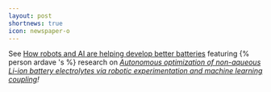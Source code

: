 ```yaml
---
layout: post
shortnews: true
icon: newspaper-o
---
```


See [How robots and AI are helping develop better batteries](https://www.technologyreview.com/2022/09/27/1060087/how-robots-and-ai-are-helping-develop-better-batteries/) featuring {% person ardave 's %} research on _[Autonomous optimization of non-aqueous Li-ion battery electrolytes via robotic experimentation and machine learning coupling](https://www.nature.com/articles/s41467-022-32938-1)!_
